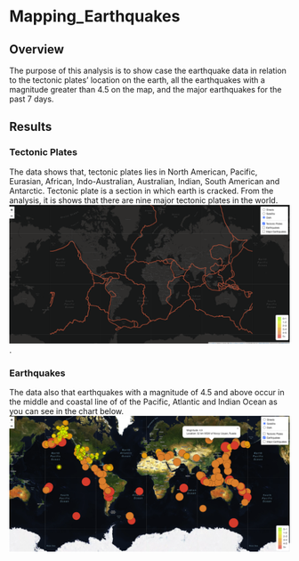 # Mapping_Earthquakes
## Overview
The purpose of this analysis is to show case the earthquake data in relation to the tectonic plates’ location on the earth, all the earthquakes with a magnitude greater than 4.5 on the map, and the major earthquakes for the past 7 days.

## Results
### Tectonic Plates
The data shows that, tectonic plates lies in North American, Pacific, Eurasian, African, Indo-Australian, Australian, Indian, South American and Antarctic.
Tectonic plate is a section in which earth is cracked. From the analysis, it is shows that there are nine major tectonic plates in the world.
![tectonic.png](tectonic.png).
### Earthquakes
The data also that earthquakes with a magnitude of 4.5 and above occur in the middle and coastal line of  of the Pacific, Atlantic and Indian Ocean as you can see in the chart below.
![Earthquakes.png](Earthquakes.png)

